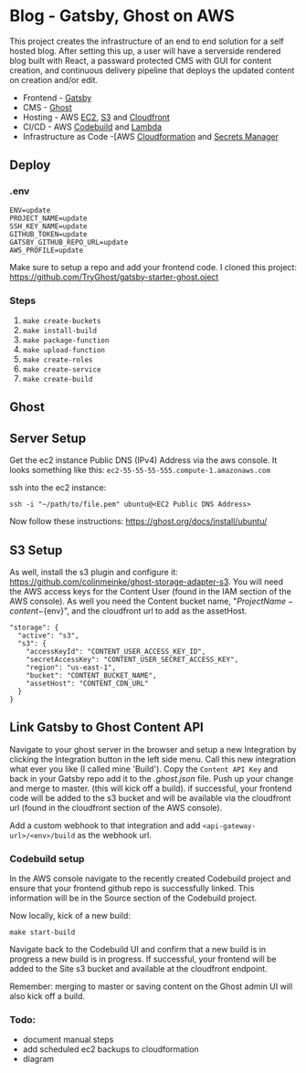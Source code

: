# Blog - Gatsby, Ghost on AWS

This project creates the infrastructure of an end to end solution for a self hosted blog. After setting this up, a user will have a serverside rendered blog built with React, a passward protected CMS with GUI for content creation, and continuous delivery pipeline that deploys the updated content on creation and/or edit.

- Frontend - [Gatsby](https://www.gatsbyjs.org/starters/TryGhost/gatsby-starter-ghost/)
- CMS - [Ghost](https://ghost.org/docs/setup/)
- Hosting - AWS [EC2](https://aws.amazon.com/ec2/), [S3](https://aws.amazon.com/s3/) and [Cloudfront](https://aws.amazon.com/cloudfront/)
- CI/CD - AWS [Codebuild](https://aws.amazon.com/codebuild/) and [Lambda](https://aws.amazon.com/lambda/)
- Infrastructure as Code -[AWS [Cloudformation](https://aws.amazon.com/cloudformation/) and [Secrets Manager](https://aws.amazon.com/secrets-manager/)

## Deploy

### .env

```
ENV=update
PROJECT_NAME=update
SSH_KEY_NAME=update
GITHUB_TOKEN=update
GATSBY_GITHUB_REPO_URL=update
AWS_PROFILE=update
```

Make sure to setup a repo and add your frontend code. I cloned this project: https://github.com/TryGhost/gatsby-starter-ghost.oject

### Steps

1. `make create-buckets`
1. `make install-build`
1. `make package-function`
1. `make upload-function`
1. `make create-roles`
1. `make create-service`
1. `make create-build`


## Ghost

## Server Setup

Get the ec2 instance Public DNS (IPv4) Address via the aws console. It looks something like this: `ec2-55-55-55-555.compute-1.amazonaws.com`

ssh into the ec2 instance:
```
ssh -i "~/path/to/file.pem" ubuntu@<EC2 Public DNS Address>
```
Now follow these instructions: https://ghost.org/docs/install/ubuntu/

## S3 Setup

As well, install the s3 plugin and configure it: https://github.com/colinmeinke/ghost-storage-adapter-s3. You will need the AWS access keys for the Content User (found in the IAM section of  the AWS console). As well you need the Content bucket name, "${ProjectName}-content-${env}", and the cloudfront url to add as the assetHost.

```
"storage": {
  "active": "s3",
  "s3": {
    "accessKeyId": "CONTENT_USER_ACCESS_KEY_ID",
    "secretAccessKey": "CONTENT_USER_SECRET_ACCESS_KEY",
    "region": "us-east-1",
    "bucket": "CONTENT_BUCKET_NAME",
    "assetHost": "CONTENT_CDN_URL"
  }
}
```

## Link Gatsby to Ghost Content API

Navigate to your ghost server in the browser and setup a new Integration by clicking the Integration button in the left side menu. Call this new  integration what ever you like  (I called mine 'Build'). Copy the `Content API Key` and back in your Gatsby repo add it to the _.ghost.json_ file. Push up your change and merge to master. (this will kick off a build). if successful, your frontend code will be added to the s3 bucket and will be available via the cloudfront url (found  in the cloudfront section of the AWS console).

Add a custom webhook to that integration and add `<api-gateway-url>/<env>/build` as the webhook url.

### Codebuild setup

In the AWS console navigate to the recently created Codebuild project and ensure that your frontend github repo is successfully linked. This information will be in the Source section of the Codebuild project.

Now locally, kick of a new build:
```
make start-build
```

Navigate back to the Codebuild UI and confirm that a new build is in progress a new build is in progress. If successful, your frontend will  be added to the Site s3 bucket and available at the cloudfront endpoint.

Remember: merging to master or saving content on the Ghost admin UI will also kick off a build.

### Todo:
- document manual steps
- add scheduled ec2 backups to cloudformation
- diagram
